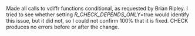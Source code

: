 Made all calls to vdiffr functions conditional, as requested by Brian Ripley. I tried to see whether setting _R_CHECK_DEPENDS_ONLY_=true would identify this issue, but it did not, so I could not confirm 100% that it is fixed. CHECK produces no errors before or after the change.